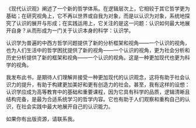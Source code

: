 《现代认识观》阐述了一个新的哲学体系。在逻辑层次上，它相较于其它哲学更为基础；在研究视角上，它不再以世界或自我为对象，而是以认识为对象，系统地探究了认识的展开与形成；在实践运用上，它关注的是这一问题：认识如何最大地展开自身？从而形成为一门关于认识本身的科学：认识学。

认识学为普遍的中西方哲学问题提供了新的分析框架和视角——一个认识的视角，也为人们生活中的哲学困扰提供了新的视角——一个认识的视角，更为社会分析和历史分析提供了新的框架和视角——一个认识的视角。这是一种更加现代也更为科学的视角。

我发布此书，是期待人们理解并接受一种更加现代的认识观念，这将有助于社会认识力的提升，有助于构建更加美好和更有创造力的社会。甚至，我有这样的设想：认识学应成为高等教育中的基础和重要课程，因为它具有科学的品质，逻辑清晰且结构完备，是最为合适系统学习的哲学内容。它也有助于人们观察和重构自己的认识，在社会实践中最大地展开自己的认识能力。

如果你有出版资源，请联系我。
